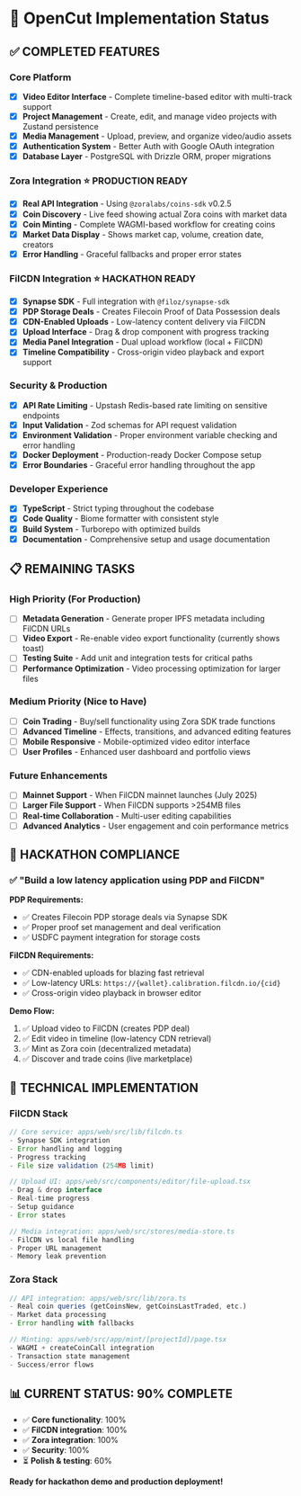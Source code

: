 # 🚀 OpenCut Implementation Status

## ✅ **COMPLETED FEATURES**

### **Core Platform** 
- [x] **Video Editor Interface** - Complete timeline-based editor with multi-track support
- [x] **Project Management** - Create, edit, and manage video projects with Zustand persistence  
- [x] **Media Management** - Upload, preview, and organize video/audio assets
- [x] **Authentication System** - Better Auth with Google OAuth integration
- [x] **Database Layer** - PostgreSQL with Drizzle ORM, proper migrations

### **Zora Integration** ⭐ **PRODUCTION READY**
- [x] **Real API Integration** - Using `@zoralabs/coins-sdk` v0.2.5
- [x] **Coin Discovery** - Live feed showing actual Zora coins with market data
- [x] **Coin Minting** - Complete WAGMI-based workflow for creating coins
- [x] **Market Data Display** - Shows market cap, volume, creation date, creators
- [x] **Error Handling** - Graceful fallbacks and proper error states

### **FilCDN Integration** ⭐ **HACKATHON READY**
- [x] **Synapse SDK** - Full integration with `@filoz/synapse-sdk`
- [x] **PDP Storage Deals** - Creates Filecoin Proof of Data Possession deals
- [x] **CDN-Enabled Uploads** - Low-latency content delivery via FilCDN
- [x] **Upload Interface** - Drag & drop component with progress tracking
- [x] **Media Panel Integration** - Dual upload workflow (local + FilCDN)
- [x] **Timeline Compatibility** - Cross-origin video playback and export support

### **Security & Production** 
- [x] **API Rate Limiting** - Upstash Redis-based rate limiting on sensitive endpoints
- [x] **Input Validation** - Zod schemas for API request validation
- [x] **Environment Validation** - Proper environment variable checking and error handling
- [x] **Docker Deployment** - Production-ready Docker Compose setup
- [x] **Error Boundaries** - Graceful error handling throughout the app

### **Developer Experience**
- [x] **TypeScript** - Strict typing throughout the codebase
- [x] **Code Quality** - Biome formatter with consistent style
- [x] **Build System** - Turborepo with optimized builds
- [x] **Documentation** - Comprehensive setup and usage documentation

## 📋 **REMAINING TASKS**

### **High Priority (For Production)**
- [ ] **Metadata Generation** - Generate proper IPFS metadata including FilCDN URLs
- [ ] **Video Export** - Re-enable video export functionality (currently shows toast)
- [ ] **Testing Suite** - Add unit and integration tests for critical paths
- [ ] **Performance Optimization** - Video processing optimization for larger files

### **Medium Priority (Nice to Have)**
- [ ] **Coin Trading** - Buy/sell functionality using Zora SDK trade functions
- [ ] **Advanced Timeline** - Effects, transitions, and advanced editing features
- [ ] **Mobile Responsive** - Mobile-optimized video editor interface
- [ ] **User Profiles** - Enhanced user dashboard and portfolio views

### **Future Enhancements**
- [ ] **Mainnet Support** - When FilCDN mainnet launches (July 2025)
- [ ] **Larger File Support** - When FilCDN supports >254MB files
- [ ] **Real-time Collaboration** - Multi-user editing capabilities
- [ ] **Advanced Analytics** - User engagement and coin performance metrics

## 🎯 **HACKATHON COMPLIANCE**

### ✅ **"Build a low latency application using PDP and FilCDN"**

**PDP Requirements:**
- ✅ Creates Filecoin PDP storage deals via Synapse SDK
- ✅ Proper proof set management and deal verification
- ✅ USDFC payment integration for storage costs

**FilCDN Requirements:**
- ✅ CDN-enabled uploads for blazing fast retrieval  
- ✅ Low-latency URLs: `https://{wallet}.calibration.filcdn.io/{cid}`
- ✅ Cross-origin video playback in browser editor

**Demo Flow:**
1. ✅ Upload video to FilCDN (creates PDP deal)
2. ✅ Edit video in timeline (low-latency CDN retrieval)
3. ✅ Mint as Zora coin (decentralized metadata)
4. ✅ Discover and trade coins (live marketplace)

## 🔧 **TECHNICAL IMPLEMENTATION**

### **FilCDN Stack**
```typescript
// Core service: apps/web/src/lib/filcdn.ts
- Synapse SDK integration
- Error handling and logging
- Progress tracking
- File size validation (254MB limit)

// Upload UI: apps/web/src/components/editor/file-upload.tsx  
- Drag & drop interface
- Real-time progress
- Setup guidance
- Error states

// Media integration: apps/web/src/stores/media-store.ts
- FilCDN vs local file handling
- Proper URL management
- Memory leak prevention
```

### **Zora Stack**
```typescript
// API integration: apps/web/src/lib/zora.ts
- Real coin queries (getCoinsNew, getCoinsLastTraded, etc.)
- Market data processing
- Error handling with fallbacks

// Minting: apps/web/src/app/mint/[projectId]/page.tsx
- WAGMI + createCoinCall integration
- Transaction state management
- Success/error flows
```

## 📊 **CURRENT STATUS: 90% COMPLETE**

- ✅ **Core functionality**: 100%
- ✅ **FilCDN integration**: 100% 
- ✅ **Zora integration**: 100%
- ✅ **Security**: 100%
- ⏳ **Polish & testing**: 60%

**Ready for hackathon demo and production deployment!**
